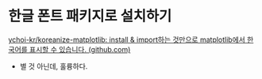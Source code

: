 # 한글 폰트 패키지로 설치하기 

[ychoi-kr/koreanize-matplotlib: install & import하는 것만으로 matplotlib에서 한국어를 표시할 수 있습니다. (github.com)](https://github.com/ychoi-kr/koreanize-matplotlib)

- 별 것 아닌데, 훌륭하다. 